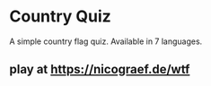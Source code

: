 # Country Quiz

A simple country flag quiz. Available in 7 languages.

## play at https://nicograef.de/wtf

